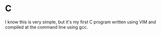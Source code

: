 # C

I know this is very simple, but it's my first C program written using VIM and compiled at the command line using gcc.
